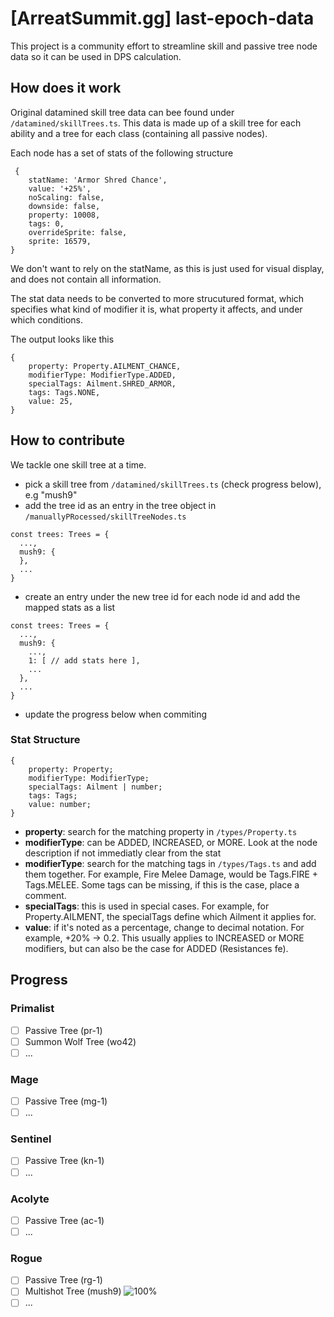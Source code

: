 # [ArreatSummit.gg] last-epoch-data

This project is a community effort to streamline skill and passive tree node data so it can be used in DPS calculation.

## How does it work

Original datamined skill tree data can bee found under
`/datamined/skillTrees.ts`. This data is made up of a skill tree for each ability and a tree for each class (containing all passive nodes).

Each node has a set of stats of the following structure

```
 {
    statName: 'Armor Shred Chance',
    value: '+25%',
    noScaling: false,
    downside: false,
    property: 10008,
    tags: 0,
    overrideSprite: false,
    sprite: 16579,
}
```

We don't want to rely on the statName, as this is just used for visual display, and does not contain all information.

The stat data needs to be converted to more strucutured format, which specifies what kind of modifier it is, what property it affects, and under which conditions.

The output looks like this

```
{
    property: Property.AILMENT_CHANCE,
    modifierType: ModifierType.ADDED,
    specialTags: Ailment.SHRED_ARMOR,
    tags: Tags.NONE,
    value: 25,
}
```

## How to contribute

We tackle one skill tree at a time.

- pick a skill tree from `/datamined/skillTrees.ts` (check progress below), e.g "mush9"
- add the tree id as an entry in the tree object in `/manuallyPRocessed/skillTreeNodes.ts`

```
const trees: Trees = {
  ...,
  mush9: {
  },
  ...
}
```

- create an entry under the new tree id for each node id and add the mapped stats as a list

```
const trees: Trees = {
  ...,
  mush9: {
    ...,
    1: [ // add stats here ],
    ...
  },
  ...
}
```

- update the progress below when commiting

### Stat Structure

```
{
    property: Property;
    modifierType: ModifierType;
    specialTags: Ailment | number;
    tags: Tags;
    value: number;
}
```

- **property**: search for the matching property in `/types/Property.ts`
- **modifierType**: can be ADDED, INCREASED, or MORE. Look at the node description if not immediatly clear from the stat
- **modifierType**: search for the matching tags in `/types/Tags.ts` and add them together. For example, Fire Melee Damage, would be Tags.FIRE + Tags.MELEE. Some tags can be missing, if this is the case, place a comment.
- **specialTags**: this is used in special cases. For example, for Property.AILMENT, the specialTags define which Ailment it applies for.
- **value**: if it's noted as a percentage, change to decimal notation. For example, +20% -> 0.2. This usually applies to INCREASED or MORE modifiers, but can also be the case for ADDED (Resistances fe).

## Progress

### Primalist

- [ ] Passive Tree (pr-1)
- [ ] Summon Wolf Tree (wo42)
- [ ] ...

### Mage

- [ ] Passive Tree (mg-1)
- [ ] ...

### Sentinel

- [ ] Passive Tree (kn-1)
- [ ] ...

### Acolyte

- [ ] Passive Tree (ac-1)
- [ ] ...

### Rogue

- [ ] Passive Tree (rg-1)
- [ ] Multishot Tree (mush9) ![100%](https://progress-bar.dev/100)
- [ ] ...
